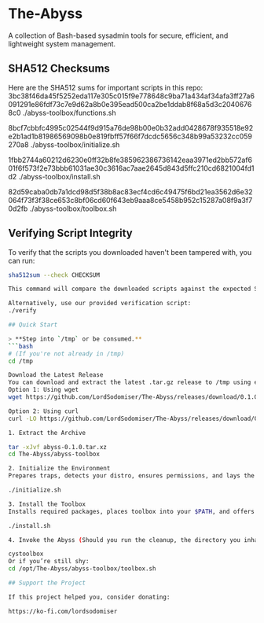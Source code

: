 # The-Abyss
A collection of Bash-based sysadmin tools for secure, efficient, and lightweight system management.

## SHA512 Checksums

Here are the SHA512 sums for important scripts in this repo:
3bc38f46da45f5252eda117e305c015f9e778648c9ba71a434af34afa3ff27a6091291e86fdf73c7e9d62a8b0e395ead500ca2be1ddab8f68a5d3c20406768c0  ./abyss-toolbox/functions.sh

8bcf7cbbfc4995c02544f9d915a76de98b00e0b32add0428678f935518e92e2b1ad1b81986569098b0e819fbff57f66f7dcdc5656c348b99a53232cc059270a8  ./abyss-toolbox/initialize.sh

1fbb2744a60212d6230e0ff32b8fe385962386736142eaa3971ed2bb572af601f6f573f2e73bbb61031ae30c3616ac7aae2645d843d5ffc210cd6821004fd1d2  ./abyss-toolbox/install.sh

82d59caba0db7a1dcd98d5f38b8ac83ecf4cd6c49475f6bd21ea3562d6e32064f73f3f38ce653c8bf06cd60f643eb9aaa8ce5458b952c15287a08f9a3f70d2fb  ./abyss-toolbox/toolbox.sh

## Verifying Script Integrity

To verify that the scripts you downloaded haven't been tampered with, you can run:

```bash
sha512sum --check CHECKSUM

This command will compare the downloaded scripts against the expected SHA512 hashes listed in the CHECKSUM file and report if everything matches.

Alternatively, use our provided verification script:
./verify

## Quick Start

> **Step into `/tmp` or be consumed.**
```bash
# (If you're not already in /tmp)
cd /tmp

Download the Latest Release
You can download and extract the latest .tar.gz release to /tmp using either wget or curl:
Option 1: Using wget
wget https://github.com/LordSodomiser/The-Abyss/releases/download/0.1.0/abyss_toolbox-0.1.0.tar.xz

Option 2: Using curl
curl -LO https://github.com/LordSodomiser/The-Abyss/releases/download/0.1.0/abyss_toolbox-0.1.0.tar.xz

1. Extract the Archive

tar -xJvf abyss-0.1.0.tar.xz
cd The-Abyss/abyss-toolbox

2. Initialize the Environment
Prepares traps, detects your distro, ensures permissions, and lays the foundation.

./initialize.sh

3. Install the Toolbox
Installs required packages, places toolbox into your $PATH, and offers to clean up.

./install.sh

4. Invoke the Abyss (Should you run the cleanup, the directory you inhabit (/tmp) will vanish. You’ll need to ‘cd’ to emerge from the void.)

cystoolbox
Or if you’re still shy:
cd /opt/The-Abyss/abyss-toolbox/toolbox.sh

## Support the Project

If this project helped you, consider donating:

https://ko-fi.com/lordsodomiser
